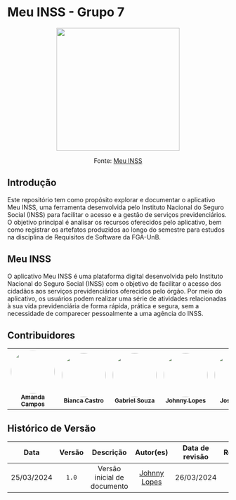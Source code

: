 # Meu INSS - Grupo 7

<div align="center">
<img src="docs/imagens/inss-logo.png" aly="VLC_logo" style="width: 280px">
</div>
<p align="center" > <font>Fonte: <a href="https://meu.inss.gov.br/#/login">Meu INSS</a></font> <br></p>


## Introdução

Este repositório tem como propósito explorar e documentar o aplicativo Meu INSS, uma ferramenta desenvolvida pelo Instituto Nacional do Seguro Social (INSS) para facilitar o acesso e a gestão de serviços previdenciários. O objetivo principal é analisar os recursos oferecidos pelo aplicativo, bem como registrar os artefatos produzidos ao longo do semestre para estudos na disciplina de Requisitos de Software da FGA-UnB.

## Meu INSS
O aplicativo Meu INSS é uma plataforma digital desenvolvida pelo Instituto Nacional do Seguro Social (INSS) com o objetivo de facilitar o acesso dos cidadãos aos serviços previdenciários oferecidos pelo órgão. Por meio do aplicativo, os usuários podem realizar uma série de atividades relacionadas à sua vida previdenciária de forma rápida, prática e segura, sem a necessidade de comparecer pessoalmente a uma agência do INSS.
## Contribuidores

<table>
  <tr>
    <td align="center"><a href="https://github.com/acamposs"><img style="border-radius: 50%;" src="https://github.com/acamposs.png" width="100px;" alt=""/><br /><sub><b>Amanda Campos</b></sub></a><br /><a href="Link git" title="Rocketseat"></a></td>
    <td align="center"><a href="https://github.com/BiancaPatrocinio7"><img style="border-radius: 50%;" src="https://github.com/BiancaPatrocinio7.png" width="100px;" alt=""/><br /><sub><b>Bianca Castro</b></sub></a><br /><a href="Link git" title="Rocketseat"></a></td>
    <td align="center"><a href="https://github.com/GabrielMS00"><img style="border-radius: 50%;" src="https://github.com/GabrielMS00.png" width="100px;" alt=""/><br /><sub><b>Gabriel Souza</b></sub></a><br /><a href="Link git" title="Rocketseat"></a></td>
        <td align="center"><a href="https://github.com/JohnnyLopess"><img style="border-radius: 50%;" src="https://github.com/JohnnyLopess.png" width="100px;" alt=""/><br /><sub><b>Johnny Lopes</b></sub></a><br />
        <td align="center"><a href="https://github.com/JoseFilipi"><img style="border-radius: 50%;" src="https://github.com/JoseFilipi.png" width="100px;" alt=""/><br /><sub><b>José Souza</b></sub></a><br />
    <td align="center"><a href="https://github.com/paulohborba"><img style="border-radius: 50%;" src="https://github.com/paulohborba.png" width="100px;" alt=""/><br /><sub><b>Paulo Borba</b></sub></a><br />
    <td align="center"><a href="https://github.com/vitorfleonardo"><img style="border-radius: 50%;" src="https://github.com/vitorfleonardo.png" width="100px;" alt=""/><br /><sub><b>Vitor Feijó</b></sub></a><br />
  </tr>
</table>

## Histórico de Versão
| Data | Versão | Descrição | Autor(es) | Data de revisão | Revisor(es) |
| :-: | :-: | :-: | :-: | :-: | :-: |
| 25/03/2024 | `1.0`  | Versão inicial de documento | [Johnny Lopes](https://github.com/JohnnyLopess) | 26/03/2024 | [Paulo Borba](https://github.com/paulohborba) |
